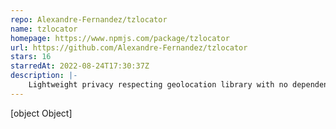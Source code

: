 ```yaml
---
repo: Alexandre-Fernandez/tzlocator
name: tzlocator
homepage: https://www.npmjs.com/package/tzlocator
url: https://github.com/Alexandre-Fernandez/tzlocator
stars: 16
starredAt: 2022-08-24T17:30:37Z
description: |-
    Lightweight privacy respecting geolocation library with no dependencies.
---
```


[object Object]
